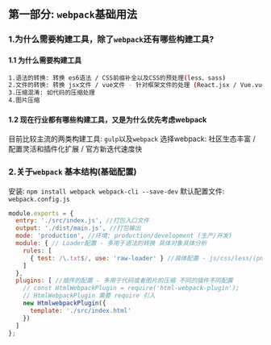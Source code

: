 ## 第一部分: `webpack`基础用法

### 1.为什么需要构建工具，除了`webpack`还有哪些构建工具?

#### 1.1 为什么需要构建工具
```bash
1.语法的转换: 转换 es6语法 / CSS前缀补全以及CSS的预处理(less、sass)
2.文件的转换: 转换 jsx文件 / vue文件 - 针对框架文件的处理 (React.jsx / Vue.vue)
3.压缩混淆: 如代码的压缩处理
4.图片压缩
```

#### 1.2 现在行业都有哪些构建工具，又是为什么优先考虑webpack
目前比较主流的两类构建工具: `gulp`以及`webpack`
选择webpack: 社区生态丰富 / 配置灵活和插件化扩展 / 官方新迭代速度快


### 2.关于`webpack` 基本结构(基础配置)
安装: `npm install webpack webpack-cli --save-dev`
默认配置文件: `webpack.config.js`
```js
module.exports = {
  entry: './src/index.js', //打包入口文件
  output: './dist/main.js', //打包输出
  mode: 'production', //环境: production/development (生产/开发)
  module: { // Loader配置 - 多用于语法的转换 具体对象具体分析
    rules: [
      { test: /\.txt$/, use: 'raw-loader' } //具体配置 - js/css/less/(png|jpg|gif|jpeg) ... 详见下一步的配置
    ]
  },
  plugins: [ //插件的配置 - 多用于代码或者图片的压缩 不同的插件不同配置
    // const HtmlWebpackPlugin = require('html-webpack-plugin');
    // HtmlWebpackPlugin 需要 require 引入
    new HtmlwebpackPlugin({
      template: './src/index.html'
    })
  ]
};
```
